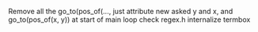Remove all the go_to(pos_of(..., just attribute new asked y and x, and go_to(pos_of(x, y)) at start of main loop
check regex.h
internalize termbox
